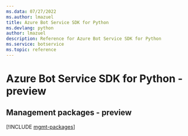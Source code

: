 ```yaml
---
ms.data: 07/27/2022
ms.author: lmazuel
title: Azure Bot Service SDK for Python
ms.devlang: python
author: lmazuel
description: Reference for Azure Bot Service SDK for Python
ms.service: botservice
ms.topic: reference
---
```

# Azure Bot Service SDK for Python - preview

## Management packages - preview
[!INCLUDE [mgmt-packages](bot-service-mgmt-index.md)]